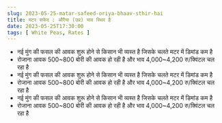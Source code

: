 ```yaml
---
slug: 2023-05-25-matar-safeed-oriya-bhaav-sthir-hai
title: मटर सफेद : औरैया (उप्र) भाव स्थिर है
date: 2023-05-25T17:30:00
tags: [ White Peas, Rates ]
--- 
```


- नई मुंग की फसल की आवक शुरू होने से किसान भी व्यस्त है जिसके चलते मटर में डिमांड कम है 
- रोजाना आवक 500~800 बोरी की आवक हो रही है और भाव 4,000~4,200 रु/क्विंटल चल रहा है
- नई मुंग की फसल की आवक शुरू होने से किसान भी व्यस्त है जिसके चलते मटर में डिमांड कम है 
- रोजाना आवक 500~800 बोरी की आवक हो रही है और भाव 4,000~4,200 रु/क्विंटल चल रहा है
- नई मुंग की फसल की आवक शुरू होने से किसान भी व्यस्त है जिसके चलते मटर में डिमांड कम है 
- रोजाना आवक 500~800 बोरी की आवक हो रही है और भाव 4,000~4,200 रु/क्विंटल चल रहा है

